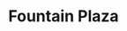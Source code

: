 ---
title: Fountain Plaza
phone: (844) 679-2868
website: http://liveatfountainplaza.com/
management: Alliance Residential Company
tags: []
---